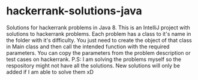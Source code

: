 # hackerrank-solutions-java
Solutions for hackerrank problems in Java 8.
This is an IntelliJ project with solutions to hackerrank problems. Each problem has a class to it's name in the folder with it's difficulty. You just need to create the object of that class in Main class and then call the 
intended function with the required parameters. You can copy the parameters from the problem description or test cases on hackerrank.
P.S: I am solving the problems myself so the respository might not have all the solutions. New solutions will only be added if I am able to solve them xD
